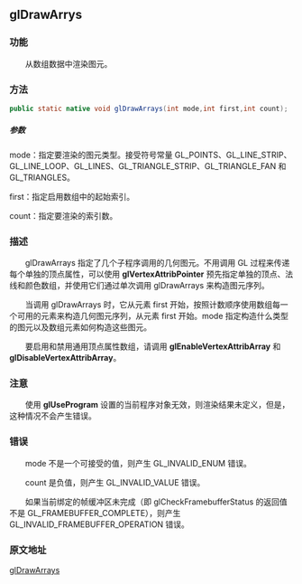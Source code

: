 ## glDrawArrys

### 功能

　　从数组数据中渲染图元。

### 方法

```java
public static native void glDrawArrays(int mode,int first,int count);
```

##### 参数

mode：指定要渲染的图元类型。接受符号常量 GL_POINTS、GL_LINE_STRIP、GL_LINE_LOOP、GL_LINES、GL_TRIANGLE_STRIP、GL_TRIANGLE_FAN 和 GL_TRIANGLES。

first：指定启用数组中的起始索引。

count：指定要渲染的索引数。

### 描述

　　glDrawArrays 指定了几个子程序调用的几何图元。不用调用 GL 过程来传递每个单独的顶点属性，可以使用 **glVertexAttribPointer** 预先指定单独的顶点、法线和颜色数组，并使用它们通过单次调用 glDrawArrays 来构造图元序列。

　　当调用 glDrawArrays 时，它从元素 first 开始，按照计数顺序使用数组每一个可用的元素来构造几何图元序列，从元素 first 开始。mode 指定构造什么类型的图元以及数组元素如何构造这些图元。

　　要启用和禁用通用顶点属性数组，请调用 **glEnableVertexAttribArray** 和 **glDisableVertexAttribArray**。

### 注意

　　使用 **glUseProgram** 设置的当前程序对象无效，则渲染结果未定义，但是，这种情况不会产生错误。

### 错误

　　mode 不是一个可接受的值，则产生 GL_INVALID_ENUM 错误。

　　count 是负值，则产生 GL_INVALID_VALUE 错误。

　　如果当前绑定的帧缓冲区未完成（即 glCheckFramebufferStatus 的返回值不是 GL_FRAMEBUFFER_COMPLETE），则产生 GL_INVALID_FRAMEBUFFER_OPERATION 错误。

### 原文地址

[glDrawArrays](https://www.khronos.org/registry/OpenGL-Refpages/es2.0/xhtml/glDrawArrays.xml)
